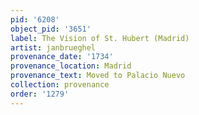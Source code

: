 ```yaml
---
pid: '6208'
object_pid: '3651'
label: The Vision of St. Hubert (Madrid)
artist: janbrueghel
provenance_date: '1734'
provenance_location: Madrid
provenance_text: Moved to Palacio Nuevo
collection: provenance
order: '1279'
---
```

